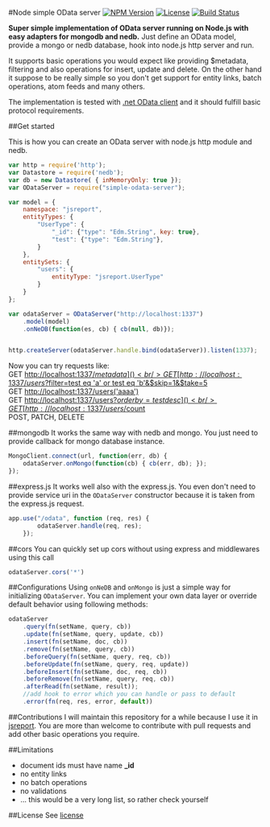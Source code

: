#Node simple OData server
[![NPM Version](http://img.shields.io/npm/v/simple-odata-server.svg?style=flat-square)](https://npmjs.com/package/simple-odata-server)
[![License](http://img.shields.io/npm/l/simple-odata-server.svg?style=flat-square)](http://opensource.org/licenses/MIT)
[![Build Status](https://travis-ci.org/pofider/node-simple-odata-server.png?branch=master)](https://travis-ci.org/pofider/node-simple-odata-server)    

**Super simple implementation of OData server running on Node.js with easy adapters for mongodb and nedb.** Just define an OData model, provide a mongo or nedb database, hook into node.js http server and run. 

It supports basic operations you would expect like providing $metadata, filtering and also operations for insert, update and delete. On the other hand it suppose to be really simple so you don't get support for entity links, batch operations, atom feeds and many others. 

The implementation is tested with [.net OData client](https://github.com/object/Simple.OData.Client) and it should fulfill basic protocol requirements.

##Get started

This is how you can create an OData server with node.js http module and nedb.
```js
var http = require('http');
var Datastore = require('nedb');
var db = new Datastore( { inMemoryOnly: true });
var ODataServer = require("simple-odata-server");

var model = {
    namespace: "jsreport",
    entityTypes: {
        "UserType": {
            "_id": {"type": "Edm.String", key: true},
            "test": {"type": "Edm.String"},            
        }
    },   
    entitySets: {
        "users": {
            entityType: "jsreport.UserType"
        }
    }
};

var odataServer = ODataServer("http://localhost:1337")
    .model(model)
    .onNeDB(function(es, cb) { cb(null, db)});


http.createServer(odataServer.handle.bind(odataServer)).listen(1337);
```

Now you can try requests like:<br/>
GET [http://localhost:1337/$metadata]()<br/>
GET [http://localhost:1337/users?$filter=test eq 'a' or test eq 'b'&$skip=1&$take=5]()<br/>
GET [http://localhost:1337/users('aaaa')]()<br/>
GET [http://localhost:1337/users?$orderby=test desc]()<br/>
GET [http://localhost:1337/users/$count]()<br/>
POST, PATCH, DELETE

##mongodb
It works the same way with nedb and mongo. You just need to provide callback for mongo database instance.
```js
MongoClient.connect(url, function(err, db) {
	odataServer.onMongo(function(cb) { cb(err, db); }); 
});
```

##express.js
It works well also with the express.js. You even don't need to provide service uri in the `ODataServer` constructor because it is taken from the express.js request.

```js
app.use("/odata", function (req, res) {
        odataServer.handle(req, res);
    });
```

##cors
You can quickly set up cors without using express and middlewares using this call

```js
odataServer.cors('*')
```

##Configurations
Using `onNeDB` and `onMongo` is just a simple way for initializing `ODataServer`. You can implement your own data layer or override default behavior using following methods: 

```js
odataServer
	.query(fn(setName, query, cb))
	.update(fn(setName, query, update, cb))
	.insert(fn(setName, doc, cb))
	.remove(fn(setName, query, cb))
	.beforeQuery(fn(setName, query, req, cb))
	.beforeUpdate(fn(setName, query, req, update))
	.beforeInsert(fn(setName, doc, req, cb))
	.beforeRemove(fn(setName, query, req, cb))
	.afterRead(fn(setName, result));
	//add hook to error which you can handle or pass to default
	.error(fn(req, res, error, default))
```



##Contributions
I will maintain this repository for a while because I use it in [jsreport](https://github.com/jsreport/jsreport). You are more than welcome to contribute with pull requests and add other basic operations you require. 

##Limitations
- document ids must have name **_id**
- no entity links
- no batch operations
- no validations
- ... this would be a very long list, so rather check yourself

##License
See [license](https://github.com/pofider/node-simple-odata-server/blob/master/LICENSE)

